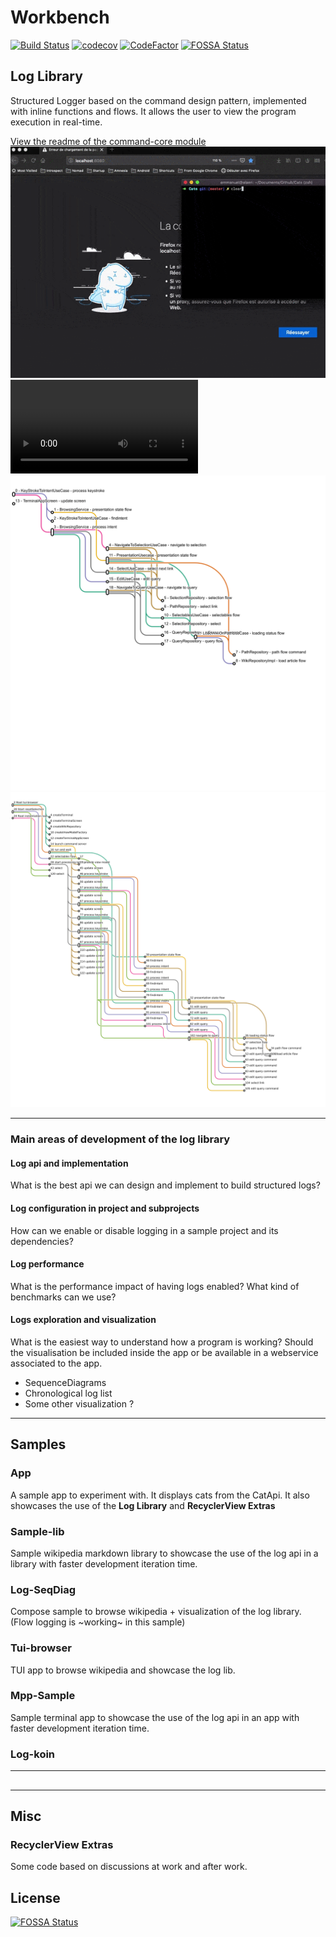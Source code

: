 # Workbench

[![Build Status](https://travis-ci.com/alaeri/Workbench.svg?branch=master)](https://travis-ci.com/alaeri/Workbench)
[![codecov](https://codecov.io/gh/alaeri/Workbench/branch/master/graph/badge.svg)](https://codecov.io/gh/alaeri/Workbench)
[![CodeFactor](https://www.codefactor.io/repository/github/alaeri/workbench/badge)](https://www.codefactor.io/repository/github/alaeri/workbench)
[![FOSSA Status](https://app.fossa.com/api/projects/git%2Bgithub.com%2Falaeri%2FWorkbench.svg?type=shield)](https://app.fossa.com/projects/git%2Bgithub.com%2Falaeri%2FWorkbench?ref=badge_shield)



## Log Library

Structured Logger based on the command design pattern, implemented with inline functions and flows.
It allows the user to view the program execution in real-time.

[View the readme of the command-core module](/command-core/README.md)
![Gif](/doc/command-demo-20201209.gif)
![Small demonstration (french voiceover - old version)](command-demo-20201203.mov)
![Grouped commands visualization](/doc/grouped-commands-20201205.png)
![Commands visualisations](/doc/commands-graph-20201205-8.png)

-------------

### Main areas of development of the log library

#### Log api and implementation
  
What is the best api we can design and implement to build structured logs? 

#### Log configuration in project and subprojects

How can we enable or disable logging in a sample project and its dependencies?

#### Log performance

What is the performance impact of having logs enabled? 
What kind of benchmarks can we use?

#### Logs exploration and visualization

What is the easiest way to understand how a program is working?
Should the visualisation be included inside the app or be available in a webservice associated to the app.

* SequenceDiagrams
* Chronological log list
* Some other visualization ?

-----

## Samples

### App

A sample app to experiment with. It displays cats from the CatApi. It also showcases the use of the **Log Library** and **RecyclerView Extras**

### Sample-lib

Sample wikipedia markdown library to showcase the use of the log api in a library with faster development iteration time.

### Log-SeqDiag

Compose sample to browse wikipedia + visualization of the log library. (Flow logging is ~working~ in this sample)

### Tui-browser

TUI app to browse wikipedia and showcase the log lib.

### Mpp-Sample

Sample terminal app to showcase the use of the log api in an app with faster development iteration time.

### Log-koin



-----

## 

-----

## Misc

### RecyclerView Extras

Some code based on discussions at work and after work.



## License
[![FOSSA Status](https://app.fossa.com/api/projects/git%2Bgithub.com%2Falaeri%2FWorkbench.svg?type=large)](https://app.fossa.com/projects/git%2Bgithub.com%2Falaeri%2FWorkbench?ref=badge_large)
